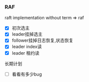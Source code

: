 ### RAF

raft implementation without term => raf 

- [x] 初次选主
- [x] leader挂掉选主
- [x] follower挂掉日志恢复,状态恢复
- [x] leader index读
- [x] leader 租约读

长期计划
- [ ] 看看有多少bug